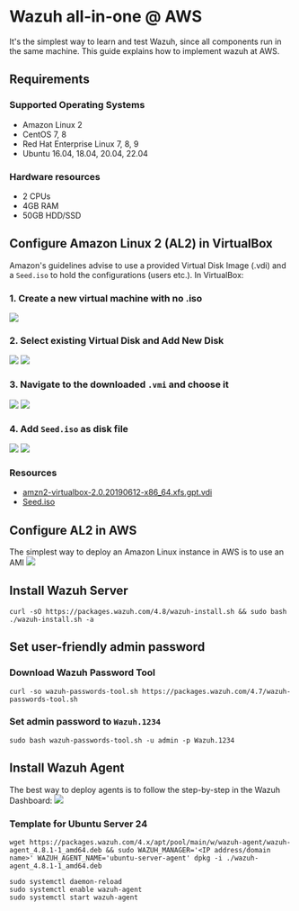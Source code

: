 # Wazuh all-in-one @ AWS
It's the simplest way to learn and test Wazuh, since all components run in the same machine. This guide explains how to implement wazuh at AWS.
## Requirements
### Supported Operating Systems
- Amazon Linux 2
- CentOS 7, 8
- Red Hat Enterprise Linux 7, 8, 9
- Ubuntu 16.04, 18.04, 20.04, 22.04
### Hardware resources
- 2 CPUs 
- 4GB RAM
- 50GB HDD/SSD
## Configure Amazon Linux 2 (AL2) in VirtualBox
Amazon's guidelines advise to use a provided Virtual Disk Image (.vdi) and a `Seed.iso` to hold the configurations (users etc.). In VirtualBox:
### 1. Create a new virtual machine with no .iso
![](Pasted%20image%2020240820150006.png)
### 2. Select existing Virtual Disk and Add New Disk
![](Pasted%20image%2020240820150639.png)
![](Pasted%20image%2020240820150829.png)
### 3. Navigate to the downloaded `.vmi` and choose it
![](Pasted%20image%2020240820151120.png)
![](Pasted%20image%2020240820151235.png)

### 4. Add `Seed.iso` as disk file
![](Pasted%20image%2020240820152002.png)
![](Pasted%20image%2020240820152115.png)
### Resources
- [amzn2-virtualbox-2.0.20190612-x86_64.xfs.gpt.vdi](https://cdn.amazonlinux.com/os-images/2.0.20190612/virtualbox/amzn2-virtualbox-2.0.20190612-x86_64.xfs.gpt.vdi)
- [Seed.iso](https://cdn.amazonlinux.com/os-images/2.0.20190612/Seed.iso)
## Configure AL2 in AWS
The simplest way to deploy an Amazon Linux instance in AWS is to use an AMI
![](Pasted%20image%2020240820153859.png)
## Install Wazuh Server
```Shell
curl -sO https://packages.wazuh.com/4.8/wazuh-install.sh && sudo bash ./wazuh-install.sh -a
```
## Set user-friendly admin password
### Download Wazuh Password Tool
```shell
curl -so wazuh-passwords-tool.sh https://packages.wazuh.com/4.7/wazuh-passwords-tool.sh
```
### Set admin password to `Wazuh.1234`
```shell
sudo bash wazuh-passwords-tool.sh -u admin -p Wazuh.1234
```
## Install Wazuh Agent
The best way to deploy agents is to follow the step-by-step in the Wazuh Dashboard:
![](Pasted%20image%2020240820154541.png)
### Template for Ubuntu Server 24
``` Shell
wget https://packages.wazuh.com/4.x/apt/pool/main/w/wazuh-agent/wazuh-agent_4.8.1-1_amd64.deb && sudo WAZUH_MANAGER='<IP address/domain name>' WAZUH_AGENT_NAME='ubuntu-server-agent' dpkg -i ./wazuh-agent_4.8.1-1_amd64.deb
```

``` Shell
sudo systemctl daemon-reload
sudo systemctl enable wazuh-agent
sudo systemctl start wazuh-agent
```